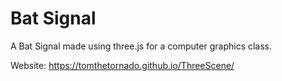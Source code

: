 # Bat Signal

A Bat Signal made using three.js for a computer graphics class.

Website: https://tomthetornado.github.io/ThreeScene/
